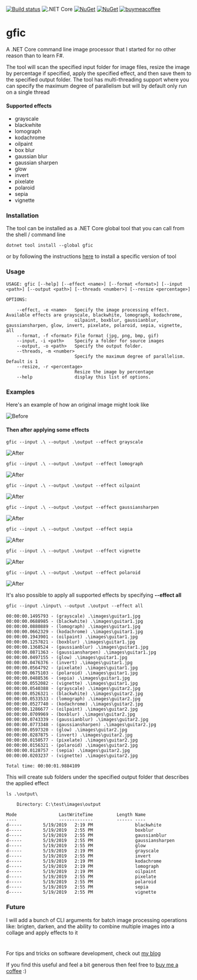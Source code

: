 [![Build status](https://ci.appveyor.com/api/projects/status/1pfk93w929w52dum/branch/master?svg=true)](https://ci.appveyor.com/project/christianhelle/gfic/branch/master)
![.NET Core](https://github.com/christianhelle/gfic/workflows/.NET%20Core/badge.svg?branch=master)
[![NuGet](https://img.shields.io/nuget/dt/gfic.svg?style=flat-square)]( https://www.nuget.org/packages/gfic)
[![NuGet](https://img.shields.io/nuget/v/gfic.svg?style=flat-square)]( https://www.nuget.org/packages/gfic)
[![buymeacoffee](https://img.shields.io/badge/buy%20me%20a%20coffee-donate-yellow.svg)](https://www.buymeacoffee.com/christianhelle)

# gfic

A .NET Core command line image processor that I started for no other reason than to learn F#.

The tool will scan the specified input folder for image files, resize the image by percentage if specified, apply the specified effect, and then save them to the specified output folder. The tool has multi-threading support where you can specify the maximum degree of parallelism but will by default only run on a single thread

#### Supported effects

- grayscale
- blackwhite
- lomograph
- kodachrome
- oilpaint
- box blur
- gaussian blur
- gaussian sharpen
- glow
- invert
- pixelate
- polaroid
- sepia
- vignette

### Installation

The tool can be installed as a .NET Core global tool that you can call from the shell / command line

```
dotnet tool install --global gfic
```

or by following the instructions [here](https://www.nuget.org/packages/gfic) to install a specific version of tool

### Usage

```
USAGE: gfic [--help] [--effect <name>] [--format <format>] [--input <path>] [--output <path>] [--threads <number>] [--resize <percentage>]

OPTIONS:

    --effect, -e <name>   Specify the image processing effect. Available effects are grayscale, blackwhite, lomograph, kodachrome,
                          oilpaint, boxblur, gaussianblur, gaussiansharpen, glow, invert, pixelate, polaroid, sepia, vignette, all
    --format, -f <format> File format (jpg, png, bmp, gif)
    --input, -i <path>    Specify a folder for source images
    --output, -o <path>   Specify the output folder.
    --threads, -m <number>
                          Specify the maximum degree of parallelism. Default is 1
    --resize, -r <percentage>
                          Resize the image by percentage
    --help                display this list of options.
```

### Examples

Here's an example of how an original image might look like

![Before](https://github.com/christianhelle/gfic/raw/master/images/original/guitar1.jpg)

#### Then after applying some effects

```
gfic --input .\ --output .\output --effect grayscale
```

![After](https://github.com/christianhelle/gfic/raw/master/images/grayscale/guitar1.jpg)

```
gfic --input .\ --output .\output --effect lomograph
```

![After](https://github.com/christianhelle/gfic/raw/master/images/lomograph/guitar1.jpg)

```
gfic --input .\ --output .\output --effect oilpaint
```

![After](https://github.com/christianhelle/gfic/raw/master/images/oilpaint/guitar1.jpg)

```
gfic --input .\ --output .\output --effect gaussiansharpen
```

![After](https://github.com/christianhelle/gfic/raw/master/images/gaussiansharpen/guitar1.jpg)

```
gfic --input .\ --output .\output --effect sepia
```

![After](https://github.com/christianhelle/gfic/raw/master/images/sepia/guitar1.jpg)

```
gfic --input .\ --output .\output --effect vignette
```

![After](https://github.com/christianhelle/gfic/raw/master/images/vignette/guitar1.jpg)

```
gfic --input .\ --output .\output --effect polaroid
```

![After](https://github.com/christianhelle/gfic/raw/master/images/polaroid/guitar1.jpg)

It's also possible to apply all supported effects by specifying **--effect all**

```
gfic --input .\input\ --output .\output --effect all

00:00:00.1495793 - (grayscale) .\images\guitar1.jpg
00:00:00.0688985 - (blackwhite) .\images\guitar1.jpg
00:00:00.0880889 - (lomograph) .\images\guitar1.jpg
00:00:00.0662329 - (kodachrome) .\images\guitar1.jpg
00:00:00.1943901 - (oilpaint) .\images\guitar1.jpg
00:00:00.1257821 - (boxblur) .\images\guitar1.jpg
00:00:00.1368524 - (gaussianblur) .\images\guitar1.jpg
00:00:00.0871363 - (gaussiansharpen) .\images\guitar1.jpg
00:00:00.0497155 - (glow) .\images\guitar1.jpg
00:00:00.0476376 - (invert) .\images\guitar1.jpg
00:00:00.0564792 - (pixelate) .\images\guitar1.jpg
00:00:00.0675103 - (polaroid) .\images\guitar1.jpg
00:00:00.0488536 - (sepia) .\images\guitar1.jpg
00:00:00.0552082 - (vignette) .\images\guitar1.jpg
00:00:00.0540388 - (grayscale) .\images\guitar2.jpg
00:00:00.0526321 - (blackwhite) .\images\guitar2.jpg
00:00:00.0533533 - (lomograph) .\images\guitar2.jpg
00:00:00.0527740 - (kodachrome) .\images\guitar2.jpg
00:00:00.1286677 - (oilpaint) .\images\guitar2.jpg
00:00:00.0709969 - (boxblur) .\images\guitar2.jpg
00:00:00.0743339 - (gaussianblur) .\images\guitar2.jpg
00:00:00.0773348 - (gaussiansharpen) .\images\guitar2.jpg
00:00:00.0597320 - (glow) .\images\guitar2.jpg
00:00:00.0287875 - (invert) .\images\guitar2.jpg
00:00:00.0150577 - (pixelate) .\images\guitar2.jpg
00:00:00.0156321 - (polaroid) .\images\guitar2.jpg
00:00:00.0128757 - (sepia) .\images\guitar2.jpg
00:00:00.0203237 - (vignette) .\images\guitar2.jpg

Total time: 00:00:01.9884109

```

This will create sub folders under the specified output folder that describes the applied effect

```
ls .\output\

    Directory: C:\test\images\output

Mode                LastWriteTime         Length Name
----                -------------         ------ ----
d-----        5/19/2019   2:19 PM                blackwhite
d-----        5/19/2019   2:55 PM                boxblur
d-----        5/19/2019   2:55 PM                gaussianblur
d-----        5/19/2019   2:55 PM                gaussiansharpen
d-----        5/19/2019   2:55 PM                glow
d-----        5/19/2019   2:19 PM                grayscale
d-----        5/19/2019   2:55 PM                invert
d-----        5/19/2019   2:19 PM                kodachrome
d-----        5/19/2019   2:19 PM                lomograph
d-----        5/19/2019   2:19 PM                oilpaint
d-----        5/19/2019   2:55 PM                pixelate
d-----        5/19/2019   2:55 PM                polaroid
d-----        5/19/2019   2:55 PM                sepia
d-----        5/19/2019   2:55 PM                vignette
```

### Future

I will add a bunch of CLI arguments for batch image processing operations like: brigten, darken, and the ability to combine multiple images into a collage and apply effects to it

#

For tips and tricks on software development, check out [my blog](https://christianhelle.com)

If you find this useful and feel a bit generous then feel free to [buy me a coffee](https://www.buymeacoffee.com/christianhelle) :)
